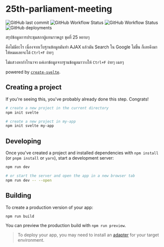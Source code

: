 # 25th-parliament-meeting

![GitHub last commit](https://img.shields.io/github/last-commit/rootEnginear/25th-parliament-meeting/page?label=latest%20update)
![GitHub Workflow Status](https://img.shields.io/github/workflow/status/rootEnginear/25th-parliament-meeting/Update%20Data?label=fetch%20status)
![GitHub Workflow Status](https://img.shields.io/github/workflow/status/rootEnginear/25th-parliament-meeting/Build%20Svelte%20Page?label=build%20status)
![GitHub deployments](https://img.shields.io/github/deployments/rootEnginear/25th-parliament-meeting/github-pages?label=deploy%20status)

สรุปข้อมูลการประชุมสภาผู้แทนราษฎร ชุดที่ 25 หยาบๆ

คือไม่มีอะไร เนื่องจากเว็บฐานข้อมูลมันทำ AJAX แล้วมัน Search ใน Google ไม่ขึ้น ก็เลยดึงมาให้หมดเลยจะได้ `Ctrl+F` ง่ายๆ

ไม่แสวงหากำไรนาจา แค่เอาข้อมูลจากฐานข้อมูลมาวางให้ `Ctrl+F` ง่ายๆ เฉยๆ

powered by [`create-svelte`](https://github.com/sveltejs/kit/tree/master/packages/create-svelte).

## Creating a project

If you're seeing this, you've probably already done this step. Congrats!

```bash
# create a new project in the current directory
npm init svelte

# create a new project in my-app
npm init svelte my-app
```

## Developing

Once you've created a project and installed dependencies with `npm install` (or `pnpm install` or `yarn`), start a development server:

```bash
npm run dev

# or start the server and open the app in a new browser tab
npm run dev -- --open
```

## Building

To create a production version of your app:

```bash
npm run build
```

You can preview the production build with `npm run preview`.

> To deploy your app, you may need to install an [adapter](https://kit.svelte.dev/docs/adapters) for your target environment.
